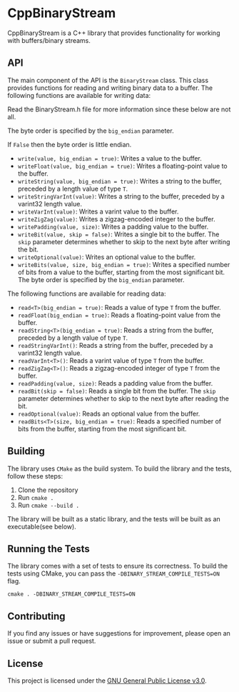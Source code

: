 # CppBinaryStream

CppBinaryStream is a C++ library that provides functionality for working with buffers/binary streams.

## API

The main component of the API is the `BinaryStream` class. This class provides functions for reading and writing binary data to a buffer. The following functions are available for writing data:

Read the BinaryStream.h file for more information since these below are not all.

The byte order is specified by the `big_endian` parameter.

If `False` then the byte order is little endian.

- `write(value, big_endian = true)`: Writes a value to the buffer.
- `writeFloat(value, big_endian = true)`: Writes a floating-point value to the buffer.
- `writeString(value, big_endian = true)`: Writes a string to the buffer, preceded by a length value of type `T`.
- `writeStringVarInt(value)`: Writes a string to the buffer, preceded by a varint32 length value.
- `writeVarInt(value)`: Writes a varint value to the buffer.
- `writeZigZag(value)`: Writes a zigzag-encoded integer to the buffer.
- `writePadding(value, size)`: Writes a padding value to the buffer.
- `writeBit(value, skip = false)`: Writes a single bit to the buffer. The `skip` parameter determines whether to skip to the next byte after writing the bit.
- `writeOptional(value)`: Writes an optional value to the buffer.
- `writeBits(value, size, big_endian = true)`: Writes a specified number of bits from a value to the buffer, starting from the most significant bit. The byte order is specified by the `big_endian` parameter.

The following functions are available for reading data:

- `read<T>(big_endian = true)`: Reads a value of type `T` from the buffer.
- `readFloat(big_endian = true)`: Reads a floating-point value from the buffer.
- `readString<T>(big_endian = true)`: Reads a string from the buffer, preceded by a length value of type `T`.
- `readStringVarInt()`: Reads a string from the buffer, preceded by a varint32 length value.
- `readVarInt<T>()`: Reads a varint value of type `T` from the buffer.
- `readZigZag<T>()`: Reads a zigzag-encoded integer of type `T` from the buffer.
- `readPadding(value, size)`: Reads a padding value from the buffer.
- `readBit(skip = false)`: Reads a single bit from the buffer. The `skip` parameter determines whether to skip to the next byte after reading the bit.
- `readOptional(value)`: Reads an optional value from the buffer.
- `readBits<T>(size, big_endian = true)`: Reads a specified number of bits from the buffer, starting from the most significant bit.

## Building

The library uses `CMake` as the build system. To build the library and the tests, follow these steps:

1. Clone the repository
2. Run `cmake .`
3. Run `cmake --build .`

The library will be built as a static library, and the tests will be built as an executable(see below).

## Running the Tests

The library comes with a set of tests to ensure its correctness. To build the tests using CMake, you can pass the `-DBINARY_STREAM_COMPILE_TESTS=ON` flag.

```
cmake . -DBINARY_STREAM_COMPILE_TESTS=ON
```

## Contributing

If you find any issues or have suggestions for improvement, please open an issue or submit a pull request.

## License

This project is licensed under the [GNU General Public License v3.0](LICENSE).
